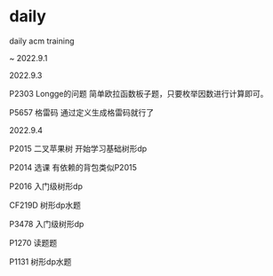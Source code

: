 # daily
daily acm training

~
2022.9.1

2022.9.3 

P2303 Longge的问题
简单欧拉函数板子题，只要枚举因数进行计算即可。

P5657 格雷码
通过定义生成格雷码就行了

2022.9.4

P2015 二叉苹果树
开始学习基础树形dp

P2014 选课
有依赖的背包类似P2015

P2016
入门级树形dp

CF219D
树形dp水题

P3478
入门级树形dp

P1270
读题题

P1131
树形dp水题

